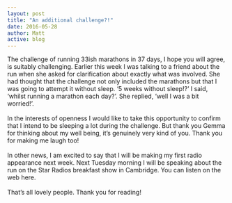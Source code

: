 ```yaml
---
layout: post
title: "An additional challenge?!"
date: 2016-05-28
author: Matt
active: blog
---
```

The challenge of running 33ish marathons in 37 days, I hope you will agree, is suitably challenging. Earlier this week I was talking to a friend about the run when she asked for clarification about exactly what was involved. She had thought that the challenge not only included the marathons but that I was going to attempt it without sleep. ‘5 weeks without sleep!?’ I said, ‘whilst running a marathon each day?’. She replied, ‘well I was a bit worried!’.
<br><br>
In the interests of openness I would like to take this opportunity to confirm that I intend to be sleeping a lot during the challenge. But thank you Gemma for thinking about my well being, it’s genuinely very kind of you. Thank you for making me laugh too!
<br><br>
In other news, I am excited to say that I will be making my first radio appearance next week. Next Tuesday morning I will be speaking about the run on the Star Radios breakfast show in Cambridge. You can listen on the web here.
<br><br>
That’s all lovely people. Thank you for reading!
